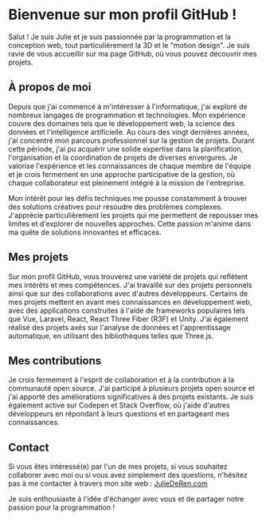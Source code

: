 # Bienvenue sur mon profil GitHub !
Salut ! Je suis Julie et je suis passionnée par la programmation et la conception web, tout particulièrement la 3D et le "motion design". Je suis ravie de vous accueillir sur ma page GitHub, où vous pouvez découvrir mes projets.

## À propos de moi
Depuis que j'ai commencé à m'intéresser à l'informatique, j'ai exploré de nombreux langages de programmation et technologies. Mon expérience couvre des domaines tels que le développement web, la science des données et l'intelligence artificielle. Au cours des vingt dernières années, j'ai concentré mon parcours professionnel sur la gestion de projets. Durant cette période, j'ai pu acquérir une solide expertise dans la planification, l'organisation et la coordination de projets de diverses envergures. Je valorise l'expérience et les connaissances de chaque membre de l'équipe et je crois fermement en une approche participative de la gestion, où chaque collaborateur est pleinement intégré à la mission de l'entreprise.  

Mon intérêt pour les défis techniques me pousse constamment à trouver des solutions créatives pour résoudre des problèmes complexes. J'apprécie particulièrement les projets qui me permettent de repousser mes limites et d'explorer de nouvelles approches. Cette passion m'anime dans ma quête de solutions innovantes et efficaces.

## Mes projets
Sur mon profil GitHub, vous trouverez une variété de projets qui reflètent mes intérêts et mes compétences. J'ai travaillé sur des projets personnels ainsi que sur des collaborations avec d'autres développeurs. Certains de mes projets mettent en avant mes connaissances en développement web, avec des applications construites à l'aide de frameworks populaires tels que Vue, Laravel, React, React Three Fiber (R3F) et Unity. J'ai également réalisé des projets axés sur l'analyse de données et l'apprentissage automatique, en utilisant des bibliothèques telles que Three.js.

## Mes contributions
Je crois fermement à l'esprit de collaboration et à la contribution à la communauté open source. J'ai participé à plusieurs projets open source et j'ai apporté des améliorations significatives à des projets existants. Je suis également active sur Codepen et Stack Overflow, où j'aide d'autres développeurs en répondant à leurs questions et en partageant mes connaissances.

## Contact
Si vous êtes intéressé(e) par l'un de mes projets, si vous souhaitez collaborer avec moi ou si vous avez simplement des questions, n'hésitez pas à me contacter à travers mon site web : [JulieDeRen.com](https://juliederen.com)

Je suis enthousiaste à l'idée d'échanger avec vous et de partager notre passion pour la programmation !
